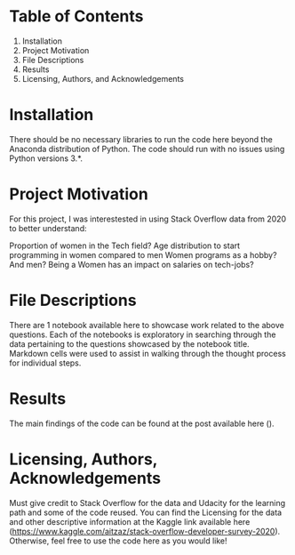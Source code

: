 
# Table of Contents
1. Installation
2. Project Motivation
3. File Descriptions
4. Results
5. Licensing, Authors, and Acknowledgements

# Installation
There should be no necessary libraries to run the code here beyond the Anaconda distribution of Python. The code should run with no issues using Python versions 3.*.

# Project Motivation
For this project, I was interestested in using Stack Overflow data from 2020 to better understand:

Proportion of women in the Tech field?
Age distribution to start programming in women compared to men
Women programs as a hobby? And men?
Being a Women has an impact on salaries on tech-jobs?

# File Descriptions
There are 1 notebook available here to showcase work related to the above questions. Each of the notebooks is exploratory in searching through the data pertaining to the questions showcased by the notebook title. Markdown cells were used to assist in walking through the thought process for individual steps.

# Results
The main findings of the code can be found at the post available here ().

# Licensing, Authors, Acknowledgements
Must give credit to Stack Overflow for the data and Udacity for the learning path and some of the code reused. You can find the Licensing for the data and other descriptive information at the Kaggle link available here (https://www.kaggle.com/aitzaz/stack-overflow-developer-survey-2020). Otherwise, feel free to use the code here as you would like!
